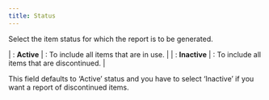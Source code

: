 ```yaml
---
title: Status
---
```



Select the item status for which the report is to be generated.


| : **Active** | : To include all items that are in use. |
| : **Inactive** | : To include all items that are discontinued. |



This field defaults to ‘Active’ status and you have to select ‘Inactive’  if you want a report of discontinued items.
